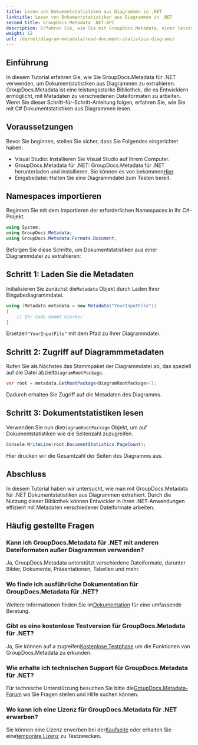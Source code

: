 ```yaml
---
title: Lesen von Dokumentstatistiken aus Diagrammen in .NET
linktitle: Lesen von Dokumentstatistiken aus Diagrammen in .NET
second_title: GroupDocs.Metadata .NET-API
description: Erfahren Sie, wie Sie mit GroupDocs.Metadata, einer leistungsstarken Bibliothek zur Metadatenbearbeitung, Dokumentstatistiken aus Diagrammen in .NET extrahieren.
weight: 12
url: /de/net/diagram-metadata/read-document-statistics-diagrams/
---
```

## Einführung
In diesem Tutorial erfahren Sie, wie Sie GroupDocs.Metadata für .NET verwenden, um Dokumentstatistiken aus Diagrammen zu extrahieren. GroupDocs.Metadata ist eine leistungsstarke Bibliothek, die es Entwicklern ermöglicht, mit Metadaten zu verschiedenen Dateiformaten zu arbeiten. Wenn Sie dieser Schritt-für-Schritt-Anleitung folgen, erfahren Sie, wie Sie mit C# Dokumentstatistiken aus Diagrammen lesen.
## Voraussetzungen
Bevor Sie beginnen, stellen Sie sicher, dass Sie Folgendes eingerichtet haben:
- Visual Studio: Installieren Sie Visual Studio auf Ihrem Computer.
-  GroupDocs.Metadata für .NET: GroupDocs.Metadata für .NET herunterladen und installieren. Sie können es von bekommen[Hier](https://releases.groupdocs.com/metadata/net/).
- Eingabedatei: Halten Sie eine Diagrammdatei zum Testen bereit.

## Namespaces importieren
Beginnen Sie mit dem Importieren der erforderlichen Namespaces in Ihr C#-Projekt.
```csharp
using System;
using GroupDocs.Metadata;
using GroupDocs.Metadata.Formats.Document;
```

Befolgen Sie diese Schritte, um Dokumentstatistiken aus einer Diagrammdatei zu extrahieren:
## Schritt 1: Laden Sie die Metadaten
 Initialisieren Sie zunächst die`Metadata` Objekt durch Laden Ihrer Eingabediagrammdatei.
```csharp
using (Metadata metadata = new Metadata("YourInputFile"))
{
    // Ihr Code kommt hierher
}
```
 Ersetzen`"YourInputFile"` mit dem Pfad zu Ihrer Diagrammdatei.
## Schritt 2: Zugriff auf Diagrammmetadaten
 Rufen Sie als Nächstes das Stammpaket der Diagrammdatei ab, das speziell auf die Datei abzielt`DiagramRootPackage`.
```csharp
var root = metadata.GetRootPackage<DiagramRootPackage>();
```
Dadurch erhalten Sie Zugriff auf die Metadaten des Diagramms.
## Schritt 3: Dokumentstatistiken lesen
 Verwenden Sie nun die`DiagramRootPackage` Objekt, um auf Dokumentstatistiken wie die Seitenzahl zuzugreifen.
```csharp
Console.WriteLine(root.DocumentStatistics.PageCount);
```
Hier drucken wir die Gesamtzahl der Seiten des Diagramms aus.

## Abschluss
In diesem Tutorial haben wir untersucht, wie man mit GroupDocs.Metadata für .NET Dokumentstatistiken aus Diagrammen extrahiert. Durch die Nutzung dieser Bibliothek können Entwickler in ihren .NET-Anwendungen effizient mit Metadaten verschiedener Dateiformate arbeiten.

## Häufig gestellte Fragen
### Kann ich GroupDocs.Metadata für .NET mit anderen Dateiformaten außer Diagrammen verwenden?
Ja, GroupDocs.Metadata unterstützt verschiedene Dateiformate, darunter Bilder, Dokumente, Präsentationen, Tabellen und mehr.
### Wo finde ich ausführliche Dokumentation für GroupDocs.Metadata für .NET?
 Weitere Informationen finden Sie im[Dokumentation](https://tutorials.groupdocs.com/metadata/net/) für eine umfassende Beratung.
### Gibt es eine kostenlose Testversion für GroupDocs.Metadata für .NET?
 Ja, Sie können auf a zugreifen[Kostenlose Testphase](https://releases.groupdocs.com/) um die Funktionen von GroupDocs.Metadata zu erkunden.
### Wie erhalte ich technischen Support für GroupDocs.Metadata für .NET?
 Für technische Unterstützung besuchen Sie bitte die[GroupDocs.Metadata-Forum](https://forum.groupdocs.com/c/metadata/14) wo Sie Fragen stellen und Hilfe suchen können.
### Wo kann ich eine Lizenz für GroupDocs.Metadata für .NET erwerben?
 Sie können eine Lizenz erwerben bei der[Kaufseite](https://purchase.groupdocs.com/buy) oder erhalten Sie eine[temporäre Lizenz](https://purchase.groupdocs.com/temporary-license/) zu Testzwecken.